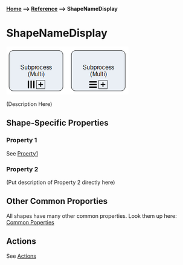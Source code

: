 **[Home](/) --> [Reference](../ref) --> ShapeNameDisplay**

# ShapeNameDisplay

![ShapeNameDisplay](media/XRMSubProcessMulti.png)

(Description Here)

## Shape-Specific Properties

### Property 1
See [Proerty1](common/Property1.md)

### Property 2
(Put description of Property 2 directly here)


## Other Common Proporties
All shapes have many other common properties. Look them up here: [Common Poperties](common/README.md)

## Actions
See [Actions](common/Actions.md)
